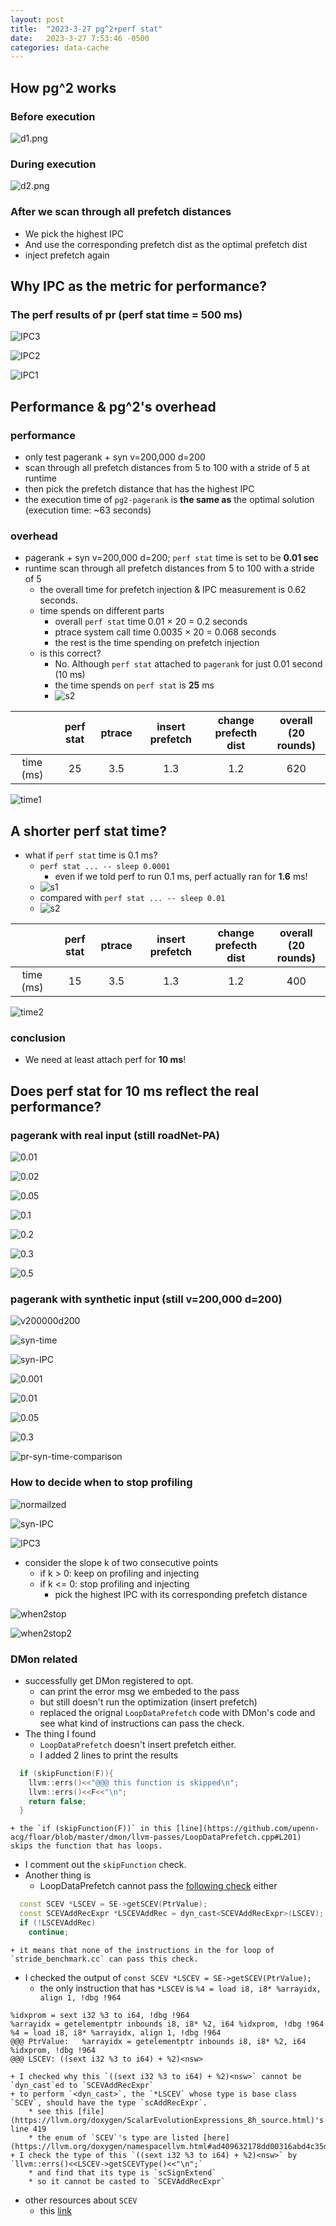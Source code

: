 ```yaml
---
layout: post
title:  "2023-3-27 pg^2+perf stat"
date:   2023-3-27 7:53:46 -0500
categories: data-cache 
---
```

## How pg^2 works
### Before execution
![d1.png](/assets/2023-03-27/d1.png)

### During execution
![d2.png](/assets/2023-03-27/d2.png)

### After we scan through all prefetch distances
- We pick the highest IPC  
- And use the corresponding prefetch dist as the optimal prefetch dist
- inject prefetch again


## Why IPC as the metric for performance?
### The perf results of pr (perf stat time = 500 ms)
![IPC3](/assets/2023-03-27/pr-pref-dist-IPC.png)

![IPC2](/assets/2023-03-27/pr-pref-dist-exe.png) 

![IPC1](/assets/2023-03-27/pr-IPC-exe.png) 


## Performance & pg^2's overhead
### performance
- only test pagerank + syn v=200,000 d=200
- scan through all prefetch distances from 5 to 100 with a stride of 5 at runtime
- then pick the prefetch distance that has the highest IPC
- the execution time of `pg2-pagerank` is <strong>the same as</strong> the optimal solution (execution time: ~63 seconds)

### overhead
- pagerank + syn v=200,000 d=200; `perf stat` time is set to be <strong>0.01 sec</strong>
- runtime scan through all prefetch distances from 5 to 100 with a stride of 5
	+ the overall time for prefetch injection & IPC measurement is 0.62 seconds.
	+ time spends on different parts
		* overall `perf stat` time 0.01 × 20 = 0.2 seconds
		* ptrace system call time 0.0035 × 20 = 0.068 seconds
		* the rest is the time spending on prefetch injection
	+ is this correct?
		* No. Although `perf stat` attached to `pagerank` for just 0.01 second (10 ms)
		* the time spends on `perf stat` is <strong>25</strong> ms
		* ![s2](/assets/2023-03-27/screenshot2.png)

| | perf stat |	ptrace | insert prefetch | change <br>prefecth dist| overall<br>(20 rounds) |
|:---:|:---:|:---:|:---:|:---:|:---:|
| time (ms) | 25 | 3.5| 1.3| 1.2|	620 |

![time1](/assets/2023-03-27/Time1.png)


## A shorter perf stat time? 
- what if `perf stat` time is 0.1 ms?
	+ `perf stat ... -- sleep 0.0001`
		* even if we told perf to run 0.1 ms, perf actually ran for <strong>1.6</strong> ms!
	+ ![s1](/assets/2023-03-27/Screenshot1.png)
	+ compared with `perf stat ... -- sleep 0.01`
	+ ![s2](/assets/2023-03-27/screenshot2.png)

| | perf stat |	ptrace | insert prefetch | change <br>prefecth dist| overall<br>(20 rounds) |
|:---:|:---:|:---:|:---:|:---:|:---:|
| time (ms) | 15 | 3.5| 1.3| 1.2|	400 | 

![time2](/assets/2023-03-27/Time2.png)

### conclusion
- We need at least attach perf for <strong>10 ms</strong>!

## Does perf stat for 10 ms reflect the real performance?
### pagerank with real input (still roadNet-PA)

![0.01](/assets/2023-03-27/0.01.png)

![0.02](/assets/2023-03-27/0.02.png)

![0.05](/assets/2023-03-27/0.05.png)

![0.1](/assets/2023-03-27/0.1.png)

![0.2](/assets/2023-03-27/0.2.png)

![0.3](/assets/2023-03-27/0.3.png)

![0.5](/assets/2023-03-27/0.5.png)


### pagerank with synthetic input (still v=200,000 d=200)

![v200000d200](/assets/2023-01-24/v200000-d200.png)

![syn-time](/assets/2023-03-27/pr-syn-time.png)

![syn-IPC](/assets/2023-03-27/pr-syn-IPC.png)

![0.001](/assets/2023-03-27/syn-0.001.png)

![0.01](/assets/2023-03-27/syn-0.01.png)

![0.05](/assets/2023-03-27/syn-0.05.png)

![0.3](/assets/2023-03-27/syn-0.3.png)

![pr-syn-time-comparison](/assets/2023-03-27/pr-syn-time-comparison.png)

### How to decide when to stop profiling

![normailzed](/assets/2023-01-24/normalized.png)

![syn-IPC](/assets/2023-03-27/pr-syn-IPC.png)

![IPC3](/assets/2023-03-27/pr-pref-dist-IPC.png)

- consider the slope k of two consecutive points
	+ if k > 0: keep on profiling and injecting
	+ if k <= 0: stop profiling and injecting
		* pick the highest IPC with its corresponding prefetch distance

![when2stop](/assets/2023-03-27/when2stop.png)

![when2stop2](/assets/2023-03-27/when2stop2.png)

### DMon related
- successfully get DMon registered to opt.
	+ can print the error msg we embeded to the pass
	+ but still doesn't run the optimization (insert prefetch)
	+ replaced the orignal `LoopDataPrefetch` code with DMon's code and see what kind of instructions can pass the check. 
- The thing I found 
	+ `LoopDataPrefetch` doesn't insert prefetch either. 
	+ I added 2 lines to print the results
```cpp
  if (skipFunction(F)){
    llvm::errs()<<"@@@ this function is skipped\n";
    llvm::errs()<<F<<"\n";
    return false;
  }
```
	+ the `if (skipFunction(F))` in this [line](https://github.com/upenn-acg/floar/blob/master/dmon/llvm-passes/LoopDataPrefetch.cpp#L201) skips the function that has loops.
- I comment out the `skipFunction` check.
- Another thing is 	
	+ LoopDataPrefetch cannot pass the [following check](https://github.com/upenn-acg/floar/blob/master/dmon/llvm-passes/LoopDataPrefetch.cpp#L308) either 
```cpp
  const SCEV *LSCEV = SE->getSCEV(PtrValue);
  const SCEVAddRecExpr *LSCEVAddRec = dyn_cast<SCEVAddRecExpr>(LSCEV);
  if (!LSCEVAddRec)
    continue;
```
	+ it means that none of the instructions in the for loop of `stride_benchmark.cc` can pass this check.
- I checked the output of `const SCEV *LSCEV = SE->getSCEV(PtrValue);`
	+ the only instruction that has `*LSCEV` is `%4 = load i8, i8* %arrayidx, align 1, !dbg !964`
```
%idxprom = sext i32 %3 to i64, !dbg !964
%arrayidx = getelementptr inbounds i8, i8* %2, i64 %idxprom, !dbg !964
%4 = load i8, i8* %arrayidx, align 1, !dbg !964
@@@ PtrValue:   %arrayidx = getelementptr inbounds i8, i8* %2, i64 %idxprom, !dbg !964
@@@ LSCEV: ((sext i32 %3 to i64) + %2)<nsw>
```
	+ I checked why this `((sext i32 %3 to i64) + %2)<nsw>` cannot be `dyn_cast`ed to `SCEVAddRecExpr`
	+ to perform `<dyn_cast>`, the `*LSCEV` whose type is base class `SCEV`, should have the type `scAddRecExpr`. 
		* see this [file](https://llvm.org/doxygen/ScalarEvolutionExpressions_8h_source.html)'s line 419 
		* the enum of `SCEV`'s type are listed [here](https://llvm.org/doxygen/namespacellvm.html#ad409632178dd00316abd4c35d3e14b5e) 		
	+ I check the type of this `((sext i32 %3 to i64) + %2)<nsw>` by `llvm::errs()<<LSCEV->getSCEVType()<<"\n";` 
		* and find that its type is `scSignExtend`
		* so it cannot be casted to `SCEVAddRecExpr` 
- other resources about `SCEV`
	* this [link](https://llvm.org/devmtg/2018-04/slides/Absar-ScalarEvolution.pdf)

